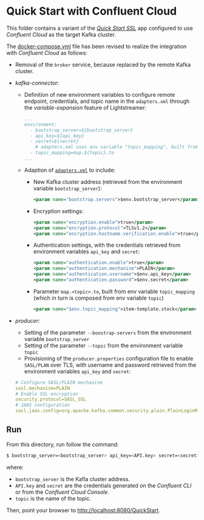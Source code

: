 # Quick Start with Confluent Cloud

This folder contains a variant of the [_Quick Start SSL_](../../../quickstart-ssl/README.md#quick-start-ssl) app configured to use _Confluent Cloud_ as the target Kafka cluster.

The [docker-compose.yml](docker-compose.yml) file has been revised to realize the integration with _Confluent Cloud_ as follows:

- Removal of the `broker` service, because replaced by the remote Kafka cluster.
- _kafka-connector_:
  - Definition of new environment variables to configure remote endpoint, credentials, and topic name in the `adapters.xml` through the _variable-expansion_ feature of Lightstreamer:
    ```yaml
    ...
    environment:
      - bootstrap_server=${bootstrap_server}
      - api_key=${api_key}
      - secret=${secret}
        # adapters.xml uses env variable "topic_mapping", built from env variable "topic"
      - topic_mapping=map.${topic}.to
    ...
    ```
  - Adaption of [`adapters.xml`](./adapters.xml) to include:
    - New Kafka cluster address (retrieved from the environment variable `bootstrap_server`):
      ```xml
      <param name="bootstrap.servers">$env.bootstrap_server</param>
      ```

    - Encryption settings:
      ```xml
      <param name="encryption.enable">true</param>
      <param name="encryption.protocol">TLSv1.2</param>
      <param name="encryption.hostname.verification.enable">true</param>
      ```

    - Authentication settings, with the credentials retrieved from environment variables `api_key` and `secret`:
      ```xml
      <param name="authentication.enable">true</param>
      <param name="authentication.mechanism">PLAIN</param>
      <param name="authentication.username">$env.api_key</param>
      <param name="authentication.password">$env.secret</param>
      ```
    - Parameter `map.<topic>.to`, built from env variable `topic_mapping` (which in turn is composed from env variable `topic`)
      ```xml
      <param name="$env.topic_mapping">item-template.stock</param>
      ```

- _producer_:
   - Setting of the parameter `--boostrap-servers` from the environment variable `bootstrap_server`
   - Setting of the parameter `--topic` from the environment variable `topic`
   - Provisioning of the `producer.properties` configuration file to enable `SASL/PLAN` over TLS, with username and password retrieved from the environment variables `api_key` and `secret`:
    
   ```yaml
   # Configure SASL/PLAIN mechanism
   sasl.mechanism=PLAIN
   # Enable SSL encryption
   security.protocol=SASL_SSL
   # JAAS configuration
   sasl.jaas.config=org.apache.kafka.common.security.plain.PlainLoginModule required username="${api_key}" password="${secret}";
   ```  

## Run

From this directory, run follow the command:

```sh
$ bootstrap_server=<bootstrap_server> api_key=<API.key> secret=<secret> topic=<topic> ./start.sh 
```

where:
- `bootstrap_server` is the Kafla cluster address.
- `API.key` and `secret` are the credentials generated on the _Confluent CLI_ or from the _Confluent Cloud Console_.
- `topic` is the name of the topic.

Then, point your browser to [http://localhost:8080/QuickStart](http://localhost:8080/QuickStart).
